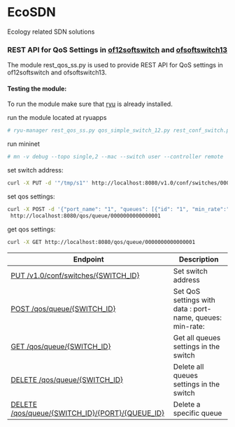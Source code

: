 # EcoSDN
Ecology related SDN solutions





### REST API for QoS Settings in [of12softswitch](https://github.com/itmo-infocom/of12softswitch) and [ofsoftswitch13](https://github.com/satrianachandra/ofsoftswitch13)

The module rest_qos_ss.py is used to provide REST API for QoS settings in of12softswitch and ofsoftswitch13.

#### Testing the module:

To run the module make sure that [ryu](https://github.com/osrg/ryu/tree/master/ryu) is already installed.

run the module located at ryuapps
```bash
# ryu-manager rest_qos_ss.py qos_simple_switch_12.py rest_conf_switch.py conf_switch_key.py
```

run mininet
```bash
# mn -v debug --topo single,2 --mac --switch user --controller remote
```

set switch address:
```bash
curl -X PUT -d '"/tmp/s1"' http://localhost:8080/v1.0/conf/switches/0000000000000001/unix_socket 
```

set qos settings:
```bash
curl -X POST -d '{"port_name": "1", "queues": [{"id": "1", "min_rate":"50"},{"id":"2", "min_rate": "50"}]}' \
 http://localhost:8080/qos/queue/0000000000000001
```

get qos settings:
```bash
curl -X GET http://localhost:8080/qos/queue/0000000000000001
```

| Endpoint | Description |
| ---- | --------------- |
| [PUT /v1.0/conf/switches/{SWITCH_ID}](https://github.com/satrianachandra/ryu/wiki/REST-API-for-Ecology-Framework#put-confswitchesswitch_idunix_socket) | Set switch address |
| [POST /qos/queue/{SWITCH_ID}](https://github.com/satrianachandra/ryu/wiki/REST-API-for-Ecology-Framework#post-qosqueueswitch_id) | Set QoS settings with data : port-name, queues: min-rate: |
| [GET /qos/queue/{SWITCH_ID}](https://github.com/satrianachandra/ryu/wiki/REST-API-for-Ecology-Framework#get-qosqueueswitch_id) | Get all queues settings in the switch |
| [DELETE /qos/queue/{SWITCH_ID}](https://github.com/satrianachandra/ryu/wiki/REST-API-for-Ecology-Framework#delete-qosqueueswitch_id) | Delete all queues settings in the switch |
| [DELETE /qos/queue/{SWITCH_ID}/{PORT}/{QUEUE_ID}](https://github.com/satrianachandra/ryu/wiki/REST-API-for-Ecology-Framework#delete-qosqueueswitch_id) | Delete a specific queue |
